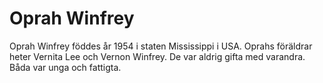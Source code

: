 # Oprah Winfrey

Oprah Winfrey föddes år 1954 i staten Mississippi i USA. Oprahs föräldrar heter Vernita Lee och Vernon Winfrey. De var aldrig gifta med varandra. Båda var unga och fattigta. 
<!--stackedit_data:
eyJoaXN0b3J5IjpbMTA1NjI2OTIyMl19
-->